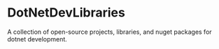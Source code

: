 # DotNetDevLibraries
A collection of open-source projects, libraries, and nuget packages for dotnet development.

